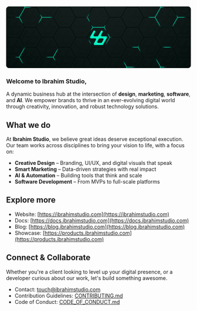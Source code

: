 ![Ibrahim Studio - Banner Cover](../assets/banner.png)

### Welcome to **Ibrahim Studio**,

A dynamic business hub at the intersection of **design**, **marketing**, **software**, and **AI**. We empower brands to thrive in an ever-evolving digital world through creativity, innovation, and robust technology solutions.

## What we do

At **Ibrahim Studio**, we believe great ideas deserve exceptional execution. Our team works across disciplines to bring your vision to life, with a focus on:

- **Creative Design** – Branding, UI/UX, and digital visuals that speak
- **Smart Marketing** – Data-driven strategies with real impact
- **AI & Automation** – Building tools that think and scale
- **Software Development** – From MVPs to full-scale platforms

<!-- ## Featured Project

### [`repo-example`](https://github.com/Ibrahim-Studio/repo-example)

> _"Short tagline for what this project does."_
> Cutting-edge tech in action — check out this repository to explore how we blend AI and software to solve real-world problems. More exciting projects coming soon! -->

## Explore more

- Website: [https://ibrahimstudio.com](https://ibrahimstudio.com)
- Docs: [https://docs.ibrahimstudio.com](https://docs.ibrahimstudio.com)
- Blog: [https://blog.ibrahimstudio.com](https://blog.ibrahimstudio.com)
- Showcase: [https://products.ibrahimstudio.com](https://products.ibrahimstudio.com)

## Connect & Collaborate

Whether you're a client looking to level up your digital presence, or a developer curious about our work, let's build something awesome.

- Contact: [touch@ibrahimstudio.com](mailto:touch@ibrahimstudio.com)
- Contribution Guidelines: [CONTRIBUTING.md](https://github.com/theIbrahimStudio/.github/blob/main/CONTRIBUTING.md)
- Code of Conduct: [CODE_OF_CONDUCT.md](https://github.com/theIbrahimStudio/.github/blob/main/CODE_OF_CONDUCT.md)
